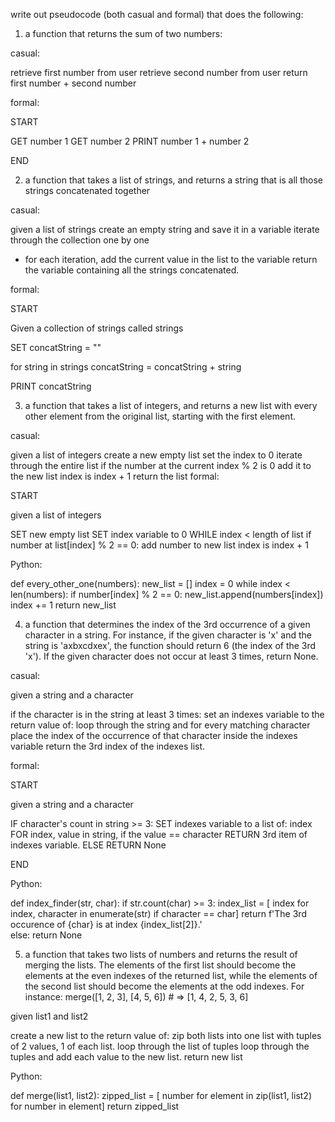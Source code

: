 write out pseudocode (both casual and formal) that does the following:

1. a function that returns the sum of two numbers:

casual:

retrieve first number from user
retrieve second number from user
return first number + second number

formal:

START

GET number 1
GET number 2
PRINT number 1 + number 2

END

2. a function that takes a list of strings, and returns a string that is all
   those strings concatenated together

casual:

given a list of strings
create an empty string and save it in a variable
iterate through the collection one by one
 - for each iteration, add the current value in the list to the variable
return the variable containing all the strings concatenated.

formal:

START

Given a collection of strings called strings

SET concatString = ""

for string in strings
concatString = concatString + string

PRINT concatString

3. a function that takes a list of integers, and returns a new list with every
   other element from the original list, starting with the first element.

casual:

 given a list of integers
    create a new empty list
    set the index to 0
    iterate through the entire list
        if the number at the current index % 2 is 0
            add it to the new list
        index is index + 1
return the list
 formal:

 START

given a list of integers

SET new empty list
SET index variable to 0
WHILE index < length of list
    if number at list[index] % 2 == 0:
        add number to new list
    index is index + 1

Python:

def every_other_one(numbers):
    new_list = []
    index = 0
    while index < len(numbers):
        if number[index] % 2 == 0:
            new_list.append(numbers[index])
        index += 1
    return new_list


4. a function that determines the index of the 3rd occurrence of a given
   character in a string. For instance, if the given character is 'x' and the
   string is 'axbxcdxex', the function should return 6 (the index of the 3rd
   'x'). If the given character does not occur at least 3 times, return None.

casual:

given a string and a character

if the character is in the string at least 3 times:
    set an indexes variable to the return value of:
    loop through the string and for every matching character
     place the index of the occurrence of that character
     inside the indexes variable
     return the 3rd index of the indexes list.

formal:

START

given a string and a character

IF character's count in string >= 3:
    SET indexes variable to a list of:
    index FOR index, value in string, if the value == character
    RETURN 3rd item of indexes variable.
ELSE RETURN None

END

Python:

def index_finder(str, char):
    if str.count(char) >= 3:
        index_list = [
            index for index, character in enumerate(str) if character == char]
        return f'The 3rd occurence of {char} is at index {index_list[2]}.'   
    else:
        return None
    


5. a function that takes two lists of numbers and returns the result of merging
   the lists. The elements of the first list should become the elements at the
   even indexes of the returned list, while the elements of the second list
   should become the elements at the odd indexes. For instance:
   merge([1, 2, 3], [4, 5, 6]) # => [1, 4, 2, 5, 3, 6]


given list1 and list2

create a new list to the return value of:
    zip both lists into one list with tuples of 2 values,
    1 of each list.
    loop through the list of tuples
    loop through the tuples and add each value to the new list.
return new list

Python:

def merge(list1, list2):
    zipped_list = [
        number for element in zip(list1, list2) for number in element]
    return zipped_list


        
